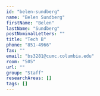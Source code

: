 ```yaml
---
id: "belen-sundberg"
name: "Belen Sundberg"
firstName: "Belen"
lastName: "Sundberg"
postNominalLetters: ""
title: "Tech B"
phone: "851-4966"
fax: ""
email: "bs3281@cumc.columbia.edu"
room: "505"
url: ""
group: "Staff"
researchAreas: []
tags: []
---
```

